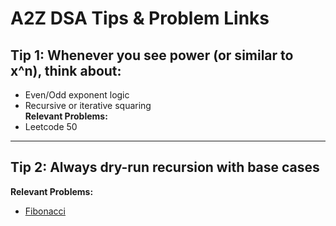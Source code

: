 # A2Z DSA Tips & Problem Links

## Tip 1: Whenever you see power (or similar to x^n), think about:

- Even/Odd exponent logic
- Recursive or iterative squaring  
**Relevant Problems:**  
- Leetcode 50

---

## Tip 2: Always dry-run recursion with base cases  
**Relevant Problems:**  
- [Fibonacci](https://leetcode.com/problems/fibonacci-number/)
